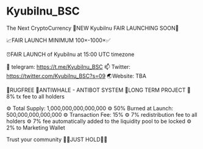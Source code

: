 # KyubiInu_BSC
The Next CryptoCurrency
🦊NEW KyubiInu FAIR LAUNCHING SOON🦊


📈FAIR LAUNCH
MINIMUM 100×-1000×✅

⏰FAIR LAUNCH of KyubiInu at 15:00 UTC timezone

📱 telegram: https://t.me/KyubiInu_BSC
 📫 Twitter: https://twitter.com/KyubiInu_BSC?s=09
 🌏Website: TBA 

🦊RUGFREE
🦊ANTIWHALE - ANTIBOT SYSTEM 
🦊LONG TERM PROJECT
🦊8% tx fee to all holders

⚙️ Total Supply: 1,000,000,000,000,000 
⚙️ 50% Burned at Launch: 500,000,000,000,000 
⚙️ Transaction Fee: 15%
⚙️ 7% redistribution fee to all holders
⚙️ 7% fee automatically added to the liquidity pool to be locked
⚙️ 2% to Marketing Wallet

Trust your community 
🚀🚀JUST HOLD🚀🚀
